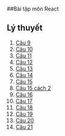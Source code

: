 ##Bài tập môn React
## Lý thuyết
1. [Câu 9](https://codepen.io/Tklet/pen/wvXWeKz)
2. [Câu 10](https://codepen.io/Tklet/pen/qBKNXNZ)
4. [Câu 11](https://codepen.io/Tklet/pen/WNypWRG)
5. [Câu 12](https://codepen.io/Tklet/pen/RwJpObd)
6. [Câu 13](https://codepen.io/Tklet/pen/zYaZXxp)
7. [Câu 14](https://codepen.io/Tklet/pen/QWxvpOG)
8. [Câu 15](https://codepen.io/Tklet/pen/GRGOPjM)
9. [Câu 15 cách 2](https://codepen.io/Tklet/pen/zYajVvq)
10. [Câu 16](https://codepen.io/Tklet/pen/WNyXLog)
11. [Câu 17](https://codepen.io/Tklet/pen/QWxmZpJ)
12. [Câu 18](https://codepen.io/Tklet/pen/LYrgJWy)
13. [Câu 19]()
14. [Câu 20]()
15. [Câu 21]()
